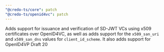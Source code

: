 ```yaml
---
"@credo-ts/core": patch
"@credo-ts/openid4vc": patch
---
```


Adds support for issuance and verification of SD-JWT VCs using x509 certificates over OpenID4VC, as well as adds support for the `x509_san_uri` and `x509_san_dns` values for `client_id_scheme`.  It also adds support for OpenID4VP Draft 20

